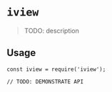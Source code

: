 # `iview`

> TODO: description

## Usage

```
const iview = require('iview');

// TODO: DEMONSTRATE API
```
